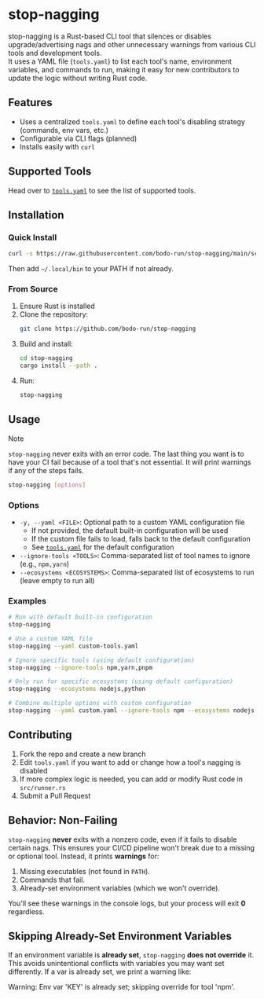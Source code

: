 # stop-nagging

stop-nagging is a Rust-based CLI tool that silences or disables upgrade/advertising nags and other unnecessary warnings from various CLI tools and development tools.  
It uses a YAML file (`tools.yaml`) to list each tool's name, environment variables, and commands to run, making it easy for new contributors to update the logic without writing Rust code.

## Features

- Uses a centralized `tools.yaml` to define each tool's disabling strategy (commands, env vars, etc.)
- Configurable via CLI flags (planned)
- Installs easily with `curl`

## Supported Tools

Head over to [`tools.yaml`](tools.yaml) to see the list of supported tools.

## Installation

### Quick Install

```bash
curl -s https://raw.githubusercontent.com/bodo-run/stop-nagging/main/scripts/install_stop_nagging.sh | bash
```

Then add `~/.local/bin` to your PATH if not already.

### From Source

1. Ensure Rust is installed
2. Clone the repository:
   ```bash
   git clone https://github.com/bodo-run/stop-nagging
   ```
3. Build and install:
   ```bash
   cd stop-nagging
   cargo install --path .
   ```
4. Run:
   ```bash
   stop-nagging
   ```

## Usage

> [!NOTE]  
> `stop-nagging` never exits with an error code. The last thing you want is to have your CI fail because of a tool that's not essential. It will print warnings if any of the steps fails.

```bash
stop-nagging [options]
```

### Options

- `-y, --yaml <FILE>`: Optional path to a custom YAML configuration file
  - If not provided, the default built-in configuration will be used
  - If the custom file fails to load, falls back to the default configuration
  - See [`tools.yaml`](tools.yaml) for the default configuration
- `--ignore-tools <TOOLS>`: Comma-separated list of tool names to ignore (e.g., `npm,yarn`)
- `--ecosystems <ECOSYSTEMS>`: Comma-separated list of ecosystems to run (leave empty to run all)

### Examples

```bash
# Run with default built-in configuration
stop-nagging

# Use a custom YAML file
stop-nagging --yaml custom-tools.yaml

# Ignore specific tools (using default configuration)
stop-nagging --ignore-tools npm,yarn,pnpm

# Only run for specific ecosystems (using default configuration)
stop-nagging --ecosystems nodejs,python

# Combine multiple options with custom configuration
stop-nagging --yaml custom.yaml --ignore-tools npm --ecosystems nodejs
```

## Contributing

1. Fork the repo and create a new branch
2. Edit `tools.yaml` if you want to add or change how a tool's nagging is disabled
3. If more complex logic is needed, you can add or modify Rust code in `src/runner.rs`
4. Submit a Pull Request

## Behavior: Non-Failing

`stop-nagging` **never** exits with a nonzero code, even if it fails to disable certain nags. This ensures your CI/CD pipeline won't break due to a missing or optional tool. Instead, it prints **warnings** for:

1. Missing executables (not found in `PATH`).
2. Commands that fail.
3. Already-set environment variables (which we won't override).

You'll see these warnings in the console logs, but your process will exit **0** regardless.

## Skipping Already-Set Environment Variables

If an environment variable is **already set**, `stop-nagging` **does not override** it. This avoids unintentional conflicts with variables you may want set differently. If a var is already set, we print a warning like:

Warning: Env var 'KEY' is already set; skipping override for tool 'npm'.

```

```
